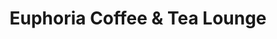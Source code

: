 ---
title: "Euphoria Coffee & Tea Lounge"
url: /kilgore/euphoria-coffee-and-tea-lounge/
shop: shop
---